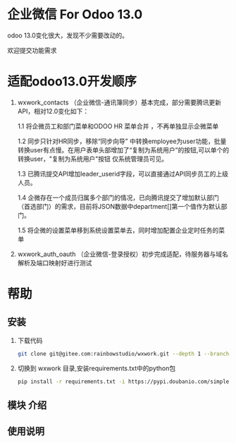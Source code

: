 # 企业微信 For Odoo 13.0
odoo 13.0变化很大，发现不少需要改动的。

欢迎提交功能需求

# 适配odoo13.0开发顺序

1. wxwork_contacts （企业微信-通讯簿同步）基本完成，部分需要腾讯更新API，相对12.0变化如下：
    
    1.1 将企微员工和部门菜单和ODOO HR 菜单合并 ，不再单独显示企微菜单 
    
    1.2 同步只针对HR同步，移除“同步向导” 中转换employee为user功能，批量转换user有点慢。在用户表单头部增加了“复制为系统用户”的按钮,可以单个的转换user，"复制为系统用户"按钮 仅系统管理员可见。
    
    1.3 已腾讯提交API增加leader_userid字段，可以直接通过API同步员工的上级人员。
    
    1.4 企微存在一个成员归属多个部门的情况，已向腾讯提交了增加默认部门（首选部门）的需求，目前将JSON数据中department[]第一个值作为默认部门。
    
    1.5 将企微的设置菜单移到系统设置菜单去，同时增加配置企业定时任务的菜单
    
2. wxwork_auth_oauth （企业微信-登录授权）初步完成适配，待服务器与域名解析及端口映射好进行测试

# 帮助

## 安装
1. 下载代码
    ```bash
    git clone git@gitee.com:rainbowstudio/wxwork.git --depth 1 --branch 13.0 --single-branch wxwork 
    ```
2. 切换到 wxwork 目录,安装requirements.txt中的python包
    ```bash
    pip install -r requirements.txt -i https://pypi.doubanio.com/simple
    ```
   
## 模块 介绍 

## 使用说明